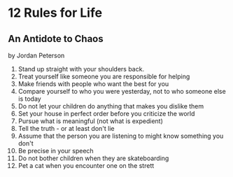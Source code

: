 # 12 Rules for Life
## An Antidote to Chaos
by Jordan Peterson

1. Stand up straight with your shoulders back.
2. Treat yourself like someone you are responsible for helping
3. Make friends with people who want the best for you
4. Compare yourself to who you were yesterday, not to who someone else is today
5. Do not let your children do anything that makes you dislike them
6. Set your house in perfect order before you criticize the world
7. Pursue what is meaningful (not what is expedient)
8. Tell the truth - or at least don't lie
9. Assume that the person you are listening to might know something you don't
10. Be precise in your speech
11. Do not bother children when they are skateboarding
12. Pet a cat when you encounter one on the strett


<!--stackedit_data:
eyJoaXN0b3J5IjpbLTYzNjYyNzk3Nl19
-->